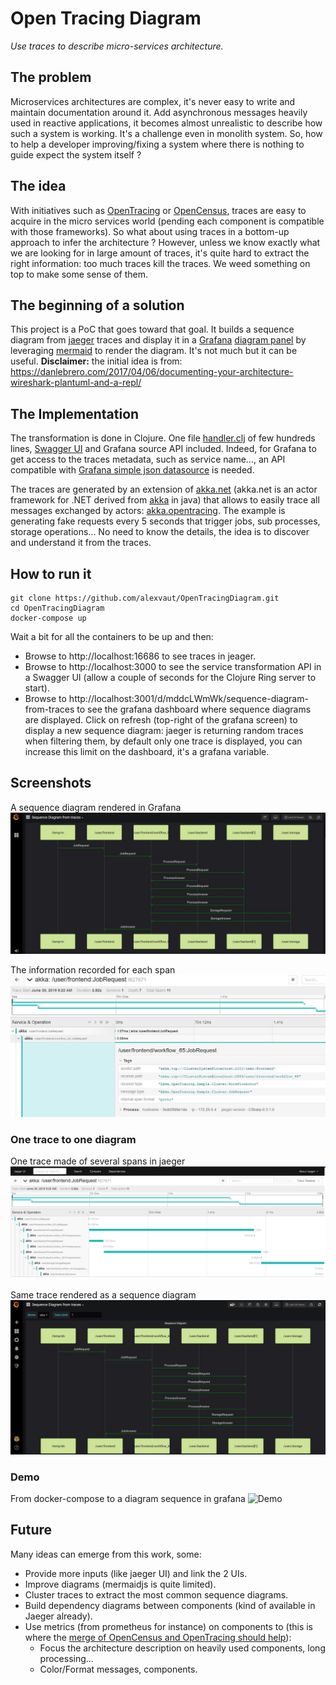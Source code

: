 # Open Tracing Diagram
_Use traces to describe micro-services architecture._

## The problem
Microservices architectures are complex, it's never easy to write and maintain documentation around it. Add asynchronous messages heavily used in reactive applications, it becomes almost unrealistic to describe how such a system is working. It's a challenge even in monolith system. So, how to help a developer improving/fixing a system where there is nothing to guide expect the system itself ?

## The idea
With initiatives such as [OpenTracing](https://opentracing.io/) or [OpenCensus](https://opencensus.io/), traces are easy to acquire in the micro services world (pending each component is compatible with those frameworks). So what about using traces in a bottom-up approach to infer the architecture ? However, unless we know exactly what we are looking for in large amount of traces, it's quite hard to extract the right information: too much traces kill the traces. We weed something on top to make some sense of them.

## The beginning of a solution

This project is a PoC that goes toward that goal. It builds a sequence diagram from [jaeger](https://www.jaegertracing.io/) traces and display it in a [Grafana](https://grafana.com) [diagram panel](https://grafana.com/plugins/jdbranham-diagram-panel) by leveraging [mermaid](https://github.com/knsv/mermaid) to render the diagram. It's not much but it can be useful.
**Disclaimer:** the initial idea is from: https://danlebrero.com/2017/04/06/documenting-your-architecture-wireshark-plantuml-and-a-repl/

## The Implementation

The transformation is done in Clojure. One file [handler.clj](https://github.com/alexvaut/OpenTracingDiagram/blob/master/jaeger2diag/src/jaeger2diag/handler.clj) of few hundreds lines, [Swagger UI](https://swagger.io/) and Grafana source API included. Indeed, for Grafana to get access to the traces metadata, such as service name..., an API compatible with [Grafana simple json datasource](https://grafana.com/plugins/grafana-simple-json-datasource/installation) is needed.

The traces are generated by an extension of [akka.net](https://github.com/akkadotnet/akka.net) (akka.net is an actor framework for .NET derived from [akka](https://akka.io/) in java) that allows to easily trace all messages exchanged by actors: [akka.opentracing](https://github.com/alexvaut/akka.opentracing). The example is generating fake requests every 5 seconds that trigger jobs, sub processes, storage operations... No need to know the details, the idea is to discover and understand it from the traces.

## How to run it

```
git clone https://github.com/alexvaut/OpenTracingDiagram.git
cd OpenTracingDiagram
docker-compose up
```
Wait a bit for all the containers to be up and then:
- Browse to http://localhost:16686 to see traces in jeager.
- Browse to http://localhost:3000 to see the service transformation API in a Swagger UI (allow a couple of seconds for the Clojure Ring server to start).
- Browse to http://localhost:3001/d/mddcLWmWk/sequence-diagram-from-traces to see the grafana dashboard where sequence diagrams are displayed. Click on refresh (top-right of the grafana screen) to display a new sequence diagram: jaeger is returning random traces when filtering them, by default only one trace is displayed, you can increase this limit on the dashboard, it's a grafana variable.

## Screenshots
A sequence diagram rendered in Grafana
![Capture1](doc/Capture.JPG?raw=true)

The information recorded for each span
![CaptureDetails](doc/CaptureDetails1.JPG?raw=true)

### One trace to one diagram
One trace made of several spans in jaeger
![CaptureJ](doc/CaptureJaeger.JPG?raw=true)

Same trace rendered as a sequence diagram
![Capture2](doc/Capture2.JPG?raw=true)

### Demo

From docker-compose to a diagram sequence in grafana
![Demo](doc/OpenTracingDiagram1.gif?raw=true)

## Future

Many ideas can emerge from this work, some:
- Provide more inputs (like jaeger UI) and link the 2 UIs.
- Improve diagrams (mermaidjs is quite limited).
- Cluster traces to extract the most common sequence diagrams.
- Build dependency diagrams between components (kind of available in Jaeger already).
- Use metrics (from prometheus for instance) on components to (this is where the [merge of OpenCensus and OpenTracing should help](https://medium.com/opentracing/a-roadmap-to-convergence-b074e5815289)):
  - Focus the architecture description on heavily used components, long processing...
  - Color/Format messages, components.

